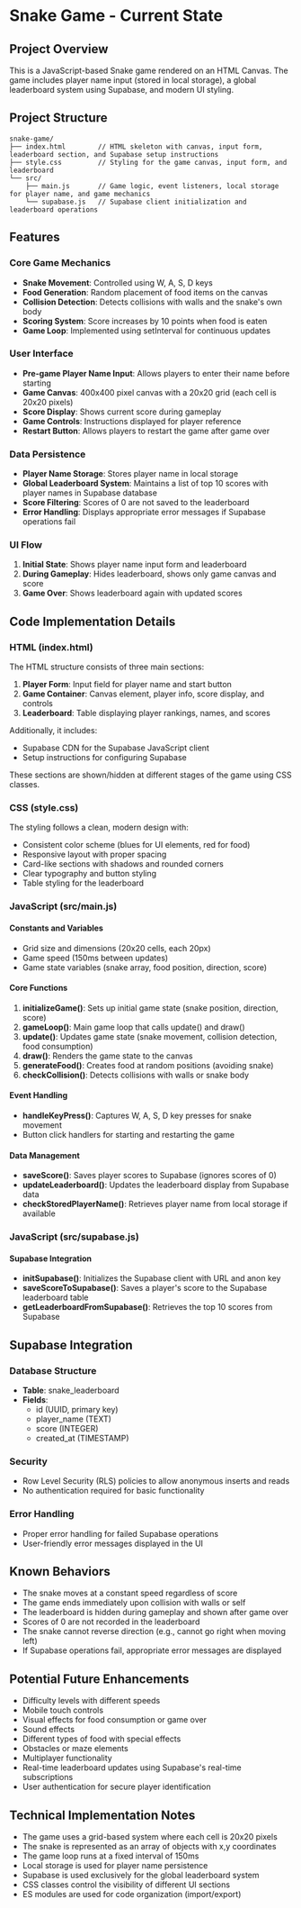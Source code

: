 # Snake Game - Current State

## Project Overview
This is a JavaScript-based Snake game rendered on an HTML Canvas. The game includes player name input (stored in local storage), a global leaderboard system using Supabase, and modern UI styling.

## Project Structure
```
snake-game/
├── index.html        // HTML skeleton with canvas, input form, leaderboard section, and Supabase setup instructions
├── style.css         // Styling for the game canvas, input form, and leaderboard
└── src/
    ├── main.js       // Game logic, event listeners, local storage for player name, and game mechanics
    └── supabase.js   // Supabase client initialization and leaderboard operations
```

## Features

### Core Game Mechanics
- **Snake Movement**: Controlled using W, A, S, D keys
- **Food Generation**: Random placement of food items on the canvas
- **Collision Detection**: Detects collisions with walls and the snake's own body
- **Scoring System**: Score increases by 10 points when food is eaten
- **Game Loop**: Implemented using setInterval for continuous updates

### User Interface
- **Pre-game Player Name Input**: Allows players to enter their name before starting
- **Game Canvas**: 400x400 pixel canvas with a 20x20 grid (each cell is 20x20 pixels)
- **Score Display**: Shows current score during gameplay
- **Game Controls**: Instructions displayed for player reference
- **Restart Button**: Allows players to restart the game after game over

### Data Persistence
- **Player Name Storage**: Stores player name in local storage
- **Global Leaderboard System**: Maintains a list of top 10 scores with player names in Supabase database
- **Score Filtering**: Scores of 0 are not saved to the leaderboard
- **Error Handling**: Displays appropriate error messages if Supabase operations fail

### UI Flow
1. **Initial State**: Shows player name input form and leaderboard
2. **During Gameplay**: Hides leaderboard, shows only game canvas and score
3. **Game Over**: Shows leaderboard again with updated scores

## Code Implementation Details

### HTML (index.html)
The HTML structure consists of three main sections:
1. **Player Form**: Input field for player name and start button
2. **Game Container**: Canvas element, player info, score display, and controls
3. **Leaderboard**: Table displaying player rankings, names, and scores

Additionally, it includes:
- Supabase CDN for the Supabase JavaScript client
- Setup instructions for configuring Supabase

These sections are shown/hidden at different stages of the game using CSS classes.

### CSS (style.css)
The styling follows a clean, modern design with:
- Consistent color scheme (blues for UI elements, red for food)
- Responsive layout with proper spacing
- Card-like sections with shadows and rounded corners
- Clear typography and button styling
- Table styling for the leaderboard

### JavaScript (src/main.js)

#### Constants and Variables
- Grid size and dimensions (20x20 cells, each 20px)
- Game speed (150ms between updates)
- Game state variables (snake array, food position, direction, score)

#### Core Functions
1. **initializeGame()**: Sets up initial game state (snake position, direction, score)
2. **gameLoop()**: Main game loop that calls update() and draw()
3. **update()**: Updates game state (snake movement, collision detection, food consumption)
4. **draw()**: Renders the game state to the canvas
5. **generateFood()**: Creates food at random positions (avoiding snake)
6. **checkCollision()**: Detects collisions with walls or snake body

#### Event Handling
- **handleKeyPress()**: Captures W, A, S, D key presses for snake movement
- Button click handlers for starting and restarting the game

#### Data Management
- **saveScore()**: Saves player scores to Supabase (ignores scores of 0)
- **updateLeaderboard()**: Updates the leaderboard display from Supabase data
- **checkStoredPlayerName()**: Retrieves player name from local storage if available

### JavaScript (src/supabase.js)

#### Supabase Integration
- **initSupabase()**: Initializes the Supabase client with URL and anon key
- **saveScoreToSupabase()**: Saves a player's score to the Supabase leaderboard table
- **getLeaderboardFromSupabase()**: Retrieves the top 10 scores from Supabase

## Supabase Integration

### Database Structure
- **Table**: snake_leaderboard
- **Fields**:
  - id (UUID, primary key)
  - player_name (TEXT)
  - score (INTEGER)
  - created_at (TIMESTAMP)

### Security
- Row Level Security (RLS) policies to allow anonymous inserts and reads
- No authentication required for basic functionality

### Error Handling
- Proper error handling for failed Supabase operations
- User-friendly error messages displayed in the UI

## Known Behaviors
- The snake moves at a constant speed regardless of score
- The game ends immediately upon collision with walls or self
- The leaderboard is hidden during gameplay and shown after game over
- Scores of 0 are not recorded in the leaderboard
- The snake cannot reverse direction (e.g., cannot go right when moving left)
- If Supabase operations fail, appropriate error messages are displayed

## Potential Future Enhancements
- Difficulty levels with different speeds
- Mobile touch controls
- Visual effects for food consumption or game over
- Sound effects
- Different types of food with special effects
- Obstacles or maze elements
- Multiplayer functionality
- Real-time leaderboard updates using Supabase's real-time subscriptions
- User authentication for secure player identification

## Technical Implementation Notes
- The game uses a grid-based system where each cell is 20x20 pixels
- The snake is represented as an array of objects with x,y coordinates
- The game loop runs at a fixed interval of 150ms
- Local storage is used for player name persistence
- Supabase is used exclusively for the global leaderboard system
- CSS classes control the visibility of different UI sections
- ES modules are used for code organization (import/export)